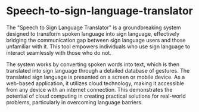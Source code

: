 # Speech-to-sign-language-translator

The "Speech to Sign Language Translator" is a groundbreaking system designed to transform spoken language into sign language, effectively bridging the communication gap between sign language users and those unfamiliar with it. This tool empowers individuals who use sign language to interact seamlessly with those who do not.

The system works by converting spoken words into text, which is then translated into sign language through a detailed database of gestures. The translated sign language is presented on a screen or mobile device. As a web-based application, it utilizes cloud technology, making it accessible from any device with an internet connection. This demonstrates the potential of cloud computing in creating practical solutions for real-world problems, particularly in overcoming language barriers.
